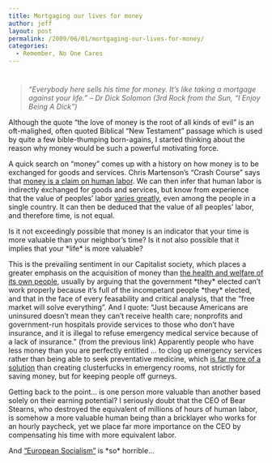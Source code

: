 ```yaml
---
title: Mortgaging our lives for money
author: jeff
layout: post
permalink: /2009/06/01/mortgaging-our-lives-for-money/
categories:
  - Remember, No One Cares
---
```

# 

> *“Everybody here sells his time for money. It’s like taking a mortgage against your life.” – Dr Dick Solomon (3rd Rock from the Sun, “I Enjoy Being A Dick”)*

Although the quote “the love of money is the root of all kinds of evil” is an oft-malighed, often quoted Biblical “New Testament” passage which is used by quite a few bible-thumping born-agains, I started thinking about the reason why money would be such a powerful motivating force.

A quick search on “money” comes up with a history on how money is to be exchanged for goods and services. Chris Martenson’s “Crash Course” says that [money is a claim on human labor][1]. We can then infer that human labor is indirectly exchanged for goods and services, but know from experience that the value of peoples’ labor [varies greatly][2], even among the people in a single country. It can then be deduced that the value of all peoples’ labor, and therefore time, is not equal.

 [1]: http://www.chrismartenson.com/crashcourse/chapter-6-what-money
 [2]: http://www.cbpp.org/cms/index.cfm?fa=archivePage&id=4-9-08sfp.htm

Is it not exceedingly possible that money is an indicator that your time is more valuable than your neighbor’s time? Is it not also possible that it implies that your \*life\* is more valuable?

This is the prevailing sentiment in our Capitalist society, which places a greater emphasis on the acquisition of money than [the health and welfare of its own people][3], usually by arguing that the government \*they\* elected can’t work properly because it’s full of the incompetant people \*they\* elected, and that in the face of every feasability and critical analysis, that the “free market will solve everything”. And I quote: “Just because Americans are uninsured doesn’t mean they can’t receive health care; nonprofits and government-run hospitals provide services to those who don’t have insurance, and it is illegal to refuse emergency medical service because of a lack of insurance.” (from the previous link) Apparently people who have less money than you are perfectly entitled … to clog up emergency services rather than being able to seek preventative medicine, which [is far more of a solution][4] than creating clusterfucks in emergency rooms, not strictly for saving money, but for keeping people off gurneys.

 [3]: http://enlightenedrepublix.blogspot.com/2009/03/just-few-arguments-against-socialized.html
 [4]: http://content.nejm.org/cgi/content/full/358/7/661

Getting back to the point… is one person more valuable than another based solely on their earning potential? I seriously doubt that the CEO of Bear Stearns, who destroyed the equivalent of millions of hours of human labor, is somehow a more valuable human being than a bricklayer who works for an hourly paycheck, yet we place far more importance on the CEO by compensating his time with more equivalent labor.

And [“European Socialism”][5] is \*so\* horrible…

 [5]: http://www.sadlyno.com/archives/8415.html